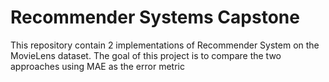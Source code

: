 # Recommender Systems Capstone 
This repository contain 2 implementations of Recommender System on the MovieLens dataset. The goal of this project is to compare the two approaches using MAE as the error metric
 
